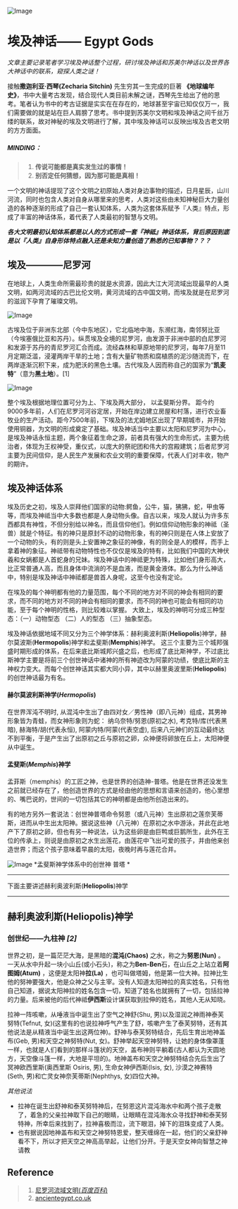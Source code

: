 ![Image](../../blog_imgs/egypt_bg.jpeg)

#  埃及神话—— Egypt Gods


*文章主要记录笔者学习埃及神话整个过程，研讨埃及神话和苏美尔神话以及世界各大神话中的联系，窥探人类之谜！*

接触**撒迦利亚·西琴(Zecharia Sitchin)** 先生穷其一生完成的巨著 **《地球编年史》**，书中大量考古发现，结合现代人类目前未解之谜，西琴先生给出了他的思考。笔者认为书中的考古证据是实实在在存在的，地球甚至宇宙已知仅仅万一，我们需要做的就是站在巨人肩膀了思考。书中提到苏美尔文明和埃及神话之间千丝万缕的联系，故对神秘的埃及文明进行了解，其中埃及神话可以反映出埃及古老文明的方方面面。

##### MINDING：
> 1. **传说可能都是真实发生过的事情！**
> 2. **别否定任何猜想，因为那可能是真相！**

一个文明的神话提现了这个文明之初原始人类对身边事物的描述，日月星辰，山川河流，同时也包含人类对自身从哪里来的思考，人类对这些由未知神秘巨大力量创造的各种逐渐的形成了自己一套认知体系，人类为这套体系赋予『人类』特点，形成了丰富的神话体系，着代表了人类最初的智慧与文明。

***各大文明最初认知体系都是以人的方式形成一套『神祗』神话体系，背后原因到底是以『人类』自身形体特点融入还是未知力量创造了熟悉的已知事物？？？***

## 埃及————尼罗河

在地球上，人类生命所需最珍贵的就是水资源，因此大江大河流域出现最早的人类文明，如两河流域的古巴比伦文明，黄河流域的古中国文明，而埃及就是在尼罗河的滋润下孕育了璀璨文明。

![Image](../../blog_imgs/egypt_location.jpg)

古埃及位于非洲东北部（今中东地区），它北临地中海，东濒红海，南邻努比亚（今埃塞俄比亚和苏丹）。纵贯埃及全境的尼罗河，由发源于非洲中部的白尼罗河和发源于苏丹的青尼罗河汇合而成。流经森林和草原地带的尼罗河，每年7月至11月定期泛滥，浸灌两岸干旱的土地；含有大量矿物质和腐植质的泥沙随流而下，在两岸逐渐沉积下来，成为肥沃的黑色土壤。古代埃及人因而称自己的国家为“**凯麦特**”（意为**黑土地**）。[1]

![Image](../../blog_imgs/egypt_upper_lower.jpg)

整个埃及根据地理位置可分为上、下埃及两大部分， 以孟斐斯分界。
距今约9000多年前，人们在尼罗河河谷定居，开始在岸边建立房屋和村落，进行农业畜牧业的生产活动。距今7500年前，下埃及的法尤姆地区出现了早期城市，并开始使用铜器，为文明的形成奠定了基础。埃及神话当中主要以太阳和尼罗河为中心，是埃及神话永恒主题，两个象征着生命之源，前者具有强大的生命形式，主要为统治者，体现为王权神受，重仪式，以庞大的祭祀团和伟大的宫殿建筑；后者尼罗河主要为民间信仰，是人民生产发展和农业文明的重要保障，代表人们对丰收，物产的期许。

## 埃及神话体系
埃及历史之初，埃及人崇拜他们国家的动物:鳄鱼，公牛，猫，狒狒，蛇，甲虫等等，而埃及神祗当中大多数也都是人身动物头像。自古以来，埃及人就认为许多东西都具有神性，不但分别给以神名，而且信仰他们。例如信仰动物形象的神祗（圣兽）就是个特征。有的神只是原封不动的动物形象，有的神只则是在人体上安放了一个动物的头，有的则是头上安置神之象征的神像，有的则全是人的模样，而手上拿着神的象征。神祗带有动物特性也不仅仅是埃及的特有，比如我们中国的大神伏羲和女娲都是人首蛇身的兄妹。埃及神话中的神祗更为特殊，比如他们身形高大，比正常普通人高，而且身体中流淌的不是血液，而是黄金液体。那么为什么神话中，特别是埃及神话中神祗都是兽首人身呢，这至今也没有定论。

在埃及的每个神明都有他的力量范围，每个不同的地方对不同的神会有相同的要求，而不同的地方对不同的神会有相同的要求，而不同的神也可能会有相同的功能，至于每个神明的性格，则比较难以掌握。 大致上，埃及的神明可分成三种型态：（一）动物型态 （二）人的型态 （三）抽象型态。

埃及神话依据地域不同又分为三个神学体系：赫利奥波利斯(**Heliopolis**)神学，赫尔莫波斯(**Hermopolis**)神学和孟斐斯(**Memphis**)神学。
这三个主要为三个城邦强盛时期形成的体系，在后来底比斯城邦兴盛之后，也形成了底比斯神学，不过底比斯神学主要是将前三个创世神话中诸神的所有神迹改为阿蒙的功绩，使底比斯的主神权力变大。而每个创世神话其实都大同小异，其中以赫里奥波里斯(**Heliopolis**)的创世神话最为有名。

#### 赫尔莫波利斯神学(*Hermopolis*)
在世界浑沌不明时, 从混沌中生出了由四对女／男性神（即八元神）组成，其男神形象皆为青蛙，而女神形象则为蛇： 纳乌奈特/努恩(原初之水), 考克特/库(代表黑暗), 赫海特/胡(代表永恒), 阿蒙内特/阿蒙(代表空虚), 后来八元神们的互动最终达不到平衡，于是产生出了出原初之丘与原初之卵，众神便将卵放在丘上，太阳神便从中诞生。 

#### 孟斐斯(*Memphis*)神学
孟菲斯（memphis）的工匠之神，也是世界的创造神-普塔。他是在世界还没发生之前就已经存在了，他创造世界的方式是经由他的思想和言语来创造的，他心里想的、嘴巴说的，世间的一切包括其它的神明都是由他所创造出来的。 

有的地方另外一套说法：创世神普塔命令努恩（或八元神）生出原初之莲奈芙蒂斯，进而从中生出太阳神。据说这些神（八元神）在原初之水中游泳，并此在此地产下了原初之卵，但也有另一种说法，认为这些卵是由巨鸭或巨鹅所生，此外在王位的传承上，则说是由原初之水生出莲花，由莲花中飞出可爱的孩子，并由他来创造世界；而这个孩子意味着早晨的太阳，夜晚时再与莲花合并。

![Image](../../blog_imgs/egypt_memphis_puta.jpg)
*孟斐斯神学体系中的创世神 普塔 *

------------------------------------------------------------------------------------------------------------------------
下面主要讲述赫利奥波利斯(**Heliopolis**)神学

------------------------------------------------------------------------------------------------------------------------
## 赫利奥波利斯(**Heliopolis**)神学
### 创世纪——九柱神 *[2]*
世界之初，是一篇茫茫大海，是黑暗的**混沌(Chaos)** 之水，称之为**努恩(Nun)** 。一天从水中升起一块小山丘(或小石头)，称之为**Ben-Ben**石，在山丘之上站立着**阿图姆(Atum)** ，这便是太阳神**拉(La)** ，也可叫做塔姆，他是第一位大神。拉神比生他的努神要强大，他是众神之父与主宰。没有人知道太阳神拉的真实姓名，只有他自己知道，据说太阳神拉的姓名包含一切，知道了姓名也就拥有了一切，包括拉神的力量。后来被他的后代神祗**伊西斯**设计谋获取到拉伸的姓名，其他人无从知晓。

拉神一阵咳嗽，从唾液当中诞生出了空气之神舒(Shu, 男)以及湿润之神雨神泰芙努特(Tefnut, 女)(这里有的也说拉神呼气产生了舒，咳嗽产生了泰芙努特，还有其他说法是从精液当中诞生出这两位神)。舒神与泰芙努特结合，先后生育出地神盖布(Geb, 男)和天空之神努特(Nut, 女)。舒神举起天空神努特，让她的身体像罩蓬一样，也就是人们看到的那样斗篷状的天空，盖布神则平躺着(古人都认为天圆地方，天空像斗篷一样，大地是平坦的)。地神盖布和天空之神努特结合先后生出了冥神欧西里斯(奥西里斯 Osiris, 男), 生命女神伊西斯(Isis, 女), 沙漠之神赛特(Seth, 男)和亡灵女神奈芙蒂斯(Nephthys, 女)四位大神。

*其他说法*
- 拉神在诞生出舒神和泰芙努特神后，在努恩这片混沌海水中和两个孩子走散了，着急的父亲拉神取下自己的眼睛，让眼睛在混沌海水众寻找舒神和泰芙努特神，所幸后来找到了，拉神喜极而泣，流下眼泪，掉下的泪珠变成了人类。
- 也有据说因地神盖布和天空之神努特恩爱，整天缠绵在一起，他们的父亲舒神看不下，所以才把天空之神高高举起，让他们分开。于是天空女神向智慧之神请教





## Reference
> 1. [尼罗河流域文明(*百度百科*)](https://baike.baidu.com/item/%E5%8F%A4%E5%9F%83%E5%8F%8A%E6%96%87%E6%98%8E/744297?fromtitle=%E5%B0%BC%E7%BD%97%E6%B2%B3%E6%B5%81%E5%9F%9F%E6%96%87%E6%98%8E&fromid=3246788)
> 2. [ancientegypt.co.uk](http://www.ancientegypt.co.uk/gods/story/main.html)

 





